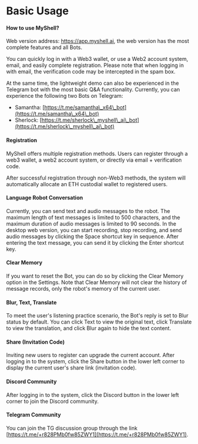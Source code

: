 # Basic Usage

#### How to use MyShell?

Web version address: https://app.myshell.ai, the web version has the most complete features and all Bots.

You can quickly log in with a Web3 wallet, or use a Web2 account system, email, and easily complete registration. Please note that when logging in with email, the verification code may be intercepted in the spam box.

At the same time, the lightweight demo can also be experienced in the Telegram bot with the most basic Q&A functionality. Currently, you can experience the following two Bots on Telegram:

* Samantha: [https://t.me/samantha\_x64\_bot](https://t.me/samantha\_x64\_bot)
* Sherlock: [https://t.me/sherlock\_myshell\_ai\_bot](https://t.me/sherlock\_myshell\_ai\_bot)

#### Registration

MyShell offers multiple registration methods. Users can register through a web3 wallet, a web2 account system, or directly via email + verification code.

After successful registration through non-Web3 methods, the system will automatically allocate an ETH custodial wallet to registered users.

#### Language Robot Conversation

Currently, you can send text and audio messages to the robot. The maximum length of text messages is limited to 500 characters, and the maximum duration of audio messages is limited to 90 seconds. In the desktop web version, you can start recording, stop recording, and send audio messages by clicking the Space shortcut key in sequence. After entering the text message, you can send it by clicking the Enter shortcut key.

#### Clear Memory

If you want to reset the Bot, you can do so by clicking the Clear Memory option in the Settings. Note that Clear Memory will not clear the history of message records, only the robot's memory of the current user.

#### Blur, Text, Translate

To meet the user's listening practice scenario, the Bot's reply is set to Blur status by default. You can click Text to view the original text, click Translate to view the translation, and click Blur again to hide the text content.

#### Share (Invitation Code)

Inviting new users to register can upgrade the current account. After logging in to the system, click the Share button in the lower left corner to display the current user's share link (invitation code).

#### Discord Community

After logging in to the system, click the Discord button in the lower left corner to join the Discord community.

#### Telegram Community

You can join the TG discussion group through the link [https://t.me/+r828PMb0fw85ZWY1](https://t.me/+r828PMb0fw85ZWY1).